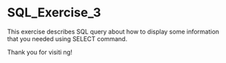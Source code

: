 # SQL_Exercise_3

This exercise describes SQL query about how to display some information that you needed using SELECT command.

Thank you for visiti
ng!
